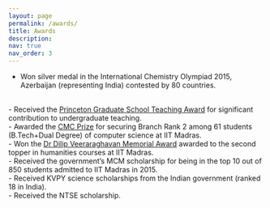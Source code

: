 ```yaml
---
layout: page
permalink: /awards/
title: Awards
description: 
nav: true
nav_order: 3
---
```


- Won silver medal in the International Chemistry Olympiad 2015, Azerbaijan (representing India) contested by 80 countries.
<br>
- Received the <a href="https://www.cs.princeton.edu/news/three-cs-graduate-students-win-2021-graduate-school-teaching-award">Princeton Graduate School Teaching Award</a> for significant contribution to undergraduate teaching.
<br>
- Awarded the <a href="https://www.cse.iitm.ac.in/awards_details.php?arg=MjY=">CMC Prize</a> for securing Branch Rank 2 among 61 students (B.Tech+Dual Degree) of computer science at IIT Madras.
<br>
- Won the <a href="https://www.cse.iitm.ac.in/awards_details.php?arg=NjI=">Dr Dilip Veeraraghavan Memorial Award</a> awarded to the second topper in humanities courses at IIT Madras.
<br>
- Received the government’s MCM scholarship for being in the top 10 out of 850 students admitted to IIT Madras in 2015.
<br>
- Received KVPY science scholarships from the Indian government (ranked 18 in India).
<br>
- Received the NTSE scholarship.